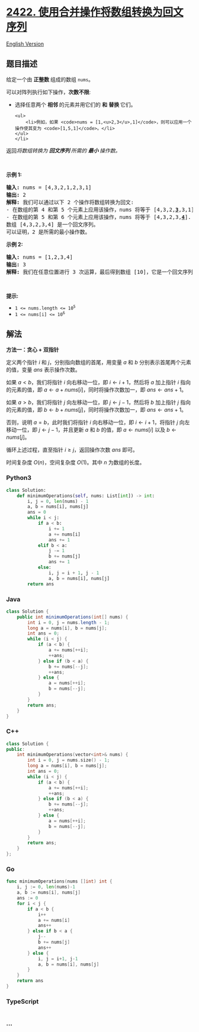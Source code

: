 # [2422. 使用合并操作将数组转换为回文序列](https://leetcode.cn/problems/merge-operations-to-turn-array-into-a-palindrome)

[English Version](/solution/2400-2499/2422.Merge%20Operations%20to%20Turn%20Array%20Into%20a%20Palindrome/README_EN.md)

## 题目描述

<!-- 这里写题目描述 -->

<p>给定一个由&nbsp;<strong>正整数&nbsp;</strong>组成的数组 <code>nums</code>。</p>

<p>可以对阵列执行如下操作，<strong>次数不限</strong>:</p>

<ul>
	<li>选择任意两个&nbsp;<strong>相邻&nbsp;</strong>的元素并用它们的&nbsp;<strong>和</strong>&nbsp;<strong>替换&nbsp;</strong>它们。

    <ul>
    	<li>例如，如果 <code>nums = [1,<u>2,3</u>,1]</code>，则可以应用一个操作使其变为 <code>[1,5,1]</code>。</li>
    </ul>
    </li>

</ul>

<p>返回<em>将数组转换为&nbsp;<strong>回文序列&nbsp;</strong>所需的&nbsp;<strong>最小&nbsp;</strong>操作数。</em></p>

<p>&nbsp;</p>

<p><strong>示例 1:</strong></p>

<pre>
<strong>输入:</strong> nums = [4,3,2,1,2,3,1]
<strong>输出:</strong> 2
<strong>解释:</strong> 我们可以通过以下 2 个操作将数组转换为回文:
- 在数组的第 4 和第 5 个元素上应用该操作，nums 将等于 [4,3,2,<strong><u>3</u></strong>,3,1].
- 在数组的第 5 和第 6 个元素上应用该操作，nums 将等于 [4,3,2,3,<strong><u>4</u></strong>].
数组 [4,3,2,3,4] 是一个回文序列。
可以证明，2 是所需的最小操作数。
</pre>

<p><strong>示例&nbsp;2:</strong></p>

<pre>
<strong>输入:</strong> nums = [1,2,3,4]
<strong>输出:</strong> 3
<strong>解释:</strong> 我们在任意位置进行 3 次运算，最后得到数组 [10]，它是一个回文序列。
</pre>

<p>&nbsp;</p>

<p><strong>提示:</strong></p>

<ul>
	<li><code>1 &lt;= nums.length &lt;= 10<sup>5</sup></code></li>
	<li><code>1 &lt;= nums[i] &lt;= 10<sup>6</sup></code></li>
</ul>

## 解法

<!-- 这里可写通用的实现逻辑 -->

**方法一：贪心 + 双指针**

定义两个指针 $i$ 和 $j$，分别指向数组的首尾，用变量 $a$ 和 $b$ 分别表示首尾两个元素的值，变量 $ans$ 表示操作次数。

如果 $a \lt b$，我们将指针 $i$ 向右移动一位，即 $i \leftarrow i + 1$，然后将 $a$ 加上指针 $i$ 指向的元素的值，即 $a \leftarrow a + nums[i]$，同时将操作次数加一，即 $ans \leftarrow ans + 1$。

如果 $a \gt b$，我们将指针 $j$ 向左移动一位，即 $j \leftarrow j - 1$，然后将 $b$ 加上指针 $j$ 指向的元素的值，即 $b \leftarrow b + nums[j]$，同时将操作次数加一，即 $ans \leftarrow ans + 1$。

否则，说明 $a = b$，此时我们将指针 $i$ 向右移动一位，即 $i \leftarrow i + 1$，将指针 $j$ 向左移动一位，即 $j \leftarrow j - 1$，并且更新 $a$ 和 $b$ 的值，即 $a \leftarrow nums[i]$ 以及 $b \leftarrow nums[j]$。

循环上述过程，直至指针 $i \ge j$，返回操作次数 $ans$ 即可。

时间复杂度 $O(n)$，空间复杂度 $O(1)$。其中 $n$ 为数组的长度。

<!-- tabs:start -->

### **Python3**

<!-- 这里可写当前语言的特殊实现逻辑 -->

```python
class Solution:
    def minimumOperations(self, nums: List[int]) -> int:
        i, j = 0, len(nums) - 1
        a, b = nums[i], nums[j]
        ans = 0
        while i < j:
            if a < b:
                i += 1
                a += nums[i]
                ans += 1
            elif b < a:
                j -= 1
                b += nums[j]
                ans += 1
            else:
                i, j = i + 1, j - 1
                a, b = nums[i], nums[j]
        return ans
```

### **Java**

<!-- 这里可写当前语言的特殊实现逻辑 -->

```java
class Solution {
    public int minimumOperations(int[] nums) {
        int i = 0, j = nums.length - 1;
        long a = nums[i], b = nums[j];
        int ans = 0;
        while (i < j) {
            if (a < b) {
                a += nums[++i];
                ++ans;
            } else if (b < a) {
                b += nums[--j];
                ++ans;
            } else {
                a = nums[++i];
                b = nums[--j];
            }
        }
        return ans;
    }
}
```

### **C++**

```cpp
class Solution {
public:
    int minimumOperations(vector<int>& nums) {
        int i = 0, j = nums.size() - 1;
        long a = nums[i], b = nums[j];
        int ans = 0;
        while (i < j) {
            if (a < b) {
                a += nums[++i];
                ++ans;
            } else if (b < a) {
                b += nums[--j];
                ++ans;
            } else {
                a = nums[++i];
                b = nums[--j];
            }
        }
        return ans;
    }
};
```

### **Go**

```go
func minimumOperations(nums []int) int {
	i, j := 0, len(nums)-1
	a, b := nums[i], nums[j]
	ans := 0
	for i < j {
		if a < b {
			i++
			a += nums[i]
			ans++
		} else if b < a {
			j--
			b += nums[j]
			ans++
		} else {
			i, j = i+1, j-1
			a, b = nums[i], nums[j]
		}
	}
	return ans
}
```

### **TypeScript**

```ts

```

### **...**

```

```

<!-- tabs:end -->
